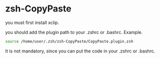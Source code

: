 # zsh-CopyPaste

you must first install xclip.

you should add the plugin path to your .zshrc or .bashrc.
Example.
```bash
source /home/user/.zsh/zsh-CopyPaste/CopyPaste.plugin.zsh
```
It is not mandatory, since you can put the code in your .zshrc or .bashrc.
